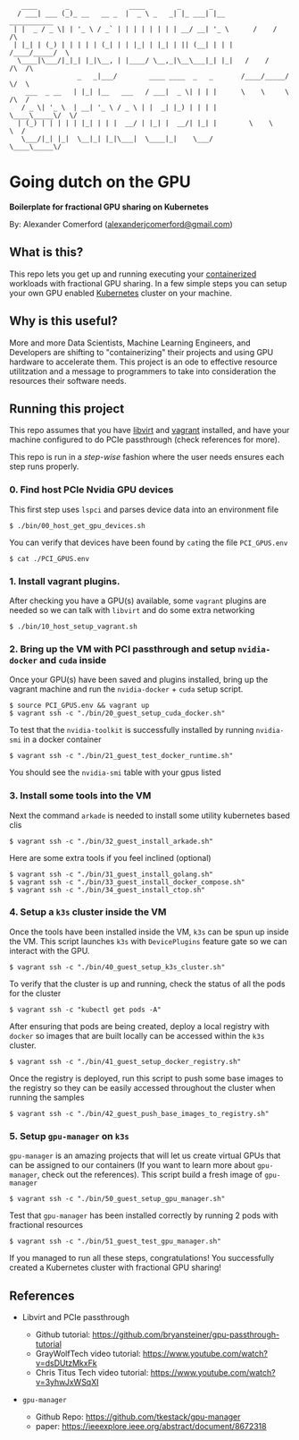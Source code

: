 ```
   ____       _               ____        _       _
  / ___| ___ (_)_ __   __ _  |  _ \ _   _| |_ ___| |__        ___________
 | |  _ / _ \| | '_ \ / _` | | | | | | | | __/ __| '_ \      /    /     /\
 | |_| | (_) | | | | | (_| | | |_| | |_| | || (__| | | |    /____/_____/  \
  \____|\___/|_|_| |_|\__, | |____/ \__,_|\__\___|_| |_|   /    /     /\  /\
                 _   _|___/        ____ ____  _   _       /____/_____/  \/  \
    ___  _ __   | |_| |__   ___   / ___|  _ \| | | |      \    \     \  /\  /
   / _ \| '_ \  | __| '_ \ / _ \ | |  _| |_) | | | |       \____\_____\/  \/
  | (_) | | | | | |_| | | |  __/ | |_| |  __/| |_| |        \    \     \  /
   \___/|_| |_|  \__|_| |_|\___|  \____|_|    \___/          \____\_____\/
```

# Going dutch on the GPU

<b>Boilerplate for fractional GPU sharing on Kubernetes</b>

By: Alexander Comerford (alexanderjcomerford@gmail.com)

## What is this?

This repo lets you get up and running executing your [containerized](https://medium.com/faun/the-missing-introduction-to-containerization-de1fbb73efc5)
workloads with fractional GPU sharing. In a few simple steps you
can setup your own GPU enabled [Kubernetes](https://kubernetes.io/) cluster on your machine.

## Why is this useful?

More and more Data Scientists, Machine Learning Engineers, and
Developers are shifting to "containerizing" their projects and
using GPU hardware to accelerate them. This project is an ode
to effective resource utilitzation and a message to programmers
to take into consideration the resources their software needs.


## Running this project

This repo assumes that you have [libvirt](https://libvirt.org/) and [vagrant](https://www.vagrantup.com/)
installed, and have your machine configured to do PCIe passthrough (check references for more).

This repo is run in a *step-wise* fashion where the user needs ensures each step
runs properly.

### 0. Find host PCIe Nvidia GPU devices

This first step uses `lspci` and parses device data into an environment file

```shell
$ ./bin/00_host_get_gpu_devices.sh
```

You can verify that devices have been found by `cat`ing the file `PCI_GPUS.env`

```shell
$ cat ./PCI_GPUS.env
```

### 1. Install vagrant plugins.

After checking you have a GPU(s) available, some `vagrant` plugins
are needed so we can talk with `libvirt` and do some extra networking

``` shell
$ ./bin/10_host_setup_vagrant.sh
```

### 2. Bring up the VM with PCI passthrough and setup `nvidia-docker` and `cuda` inside

Once your GPU(s) have been saved and plugins installed, bring up the vagrant machine
and run the `nvidia-docker` + `cuda` setup script.

``` shell
$ source PCI_GPUS.env && vagrant up
$ vagrant ssh -c "./bin/20_guest_setup_cuda_docker.sh"
```

To test that the `nvidia-toolkit` is successfully installed by running `nvidia-smi`
in a docker container

``` shell
$ vagrant ssh -c "./bin/21_guest_test_docker_runtime.sh"
```

You should see the `nvidia-smi` table with your gpus listed

### 3. Install some tools into the VM

Next the command `arkade` is needed to install some utility kubernetes based clis

``` shell
$ vagrant ssh -c "./bin/32_guest_install_arkade.sh"
```

Here are some extra tools if you feel inclined (optional)

``` shell
$ vagrant ssh -c "./bin/31_guest_install_golang.sh"
$ vagrant ssh -c "./bin/33_guest_install_docker_compose.sh"
$ vagrant ssh -c "./bin/34_guest_install_ctop.sh"
```

### 4. Setup a `k3s` cluster inside the VM

Once the tools have been installed inside the VM, `k3s` can be spun up inside the
VM. This script launches `k3s` with `DevicePlugins` feature gate so we can interact
with the GPU.

``` shell
$ vagrant ssh -c "./bin/40_guest_setup_k3s_cluster.sh"
```

To verify that the cluster is up and running, check the status of all the pods for the cluster

```shell
$ vagrant ssh -c "kubectl get pods -A"
```

After ensuring that pods are being created, deploy a local registry with `docker` so images that are built locally can be accessed within the `k3s` cluster.

``` shell
$ vagrant ssh -c "./bin/41_guest_setup_docker_registry.sh"
```

Once the registry is deployed, run this script to push some base images to the
registry so they can be easily accessed throughout the cluster when running the
samples

``` shell
$ vagrant ssh -c "./bin/42_guest_push_base_images_to_registry.sh"
```

### 5. Setup `gpu-manager` on `k3s`

`gpu-manager` is an amazing projects that will let us create virtual GPUs that can be assigned to our containers  (If you want to learn more about `gpu-manager`, check out the references). This script build a fresh image of `gpu-manager`

``` shell
$ vagrant ssh -c "./bin/50_guest_setup_gpu_manager.sh"
```

Test that `gpu-manager` has been installed correctly by running 2 pods with fractional resources

``` shell
$ vagrant ssh -c "./bin/51_guest_test_gpu_manager.sh"
```

If you managed to run all these steps, congratulations! You successfully created a Kubernetes cluster
with fractional GPU sharing!

## References

* Libvirt and PCIe passthrough

    - Github tutorial: https://github.com/bryansteiner/gpu-passthrough-tutorial
    - GrayWolfTech video tutorial: https://www.youtube.com/watch?v=dsDUtzMkxFk
    - Chris Titus Tech video tutorial: https://www.youtube.com/watch?v=3yhwJxWSqXI

* `gpu-manager`

    - Github Repo: https://github.com/tkestack/gpu-manager
    - paper: https://ieeexplore.ieee.org/abstract/document/8672318
